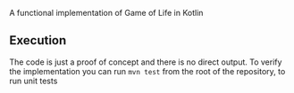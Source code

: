 A functional implementation of Game of Life in Kotlin

## Execution
The code is just a proof of concept and there is no direct output. To verify the implementation you can run 
```mvn test```
from the root of the repository, to run unit tests
